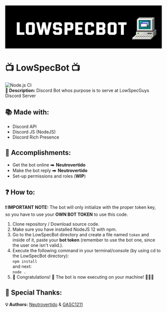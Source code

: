 ![](src/img/banner.png)
# 📺 LowSpecBot 📺
![Node.js CI](https://github.com/Neutrovertido/LowSpecBot/workflows/Node.js%20CI/badge.svg)  
**📖 Description:** Discord Bot whos purpose is to serve at LowSpecGuys Discord Server

## 📚 Made with:
* Discord API
* Discord JS (NodeJS)
* Discord Rich Presence

## 🏅 Accomplishments:
* Get the bot online ⮕ __Neutrovertido__
* Make the bot reply ⮕ __Neutrovertido__
* Set-up permissions and roles (__WIP__)

## ❓ How to:
__❗ IMPORTANT NOTE:__ The bot will only initialize with the proper token key, so you have to use your __OWN BOT TOKEN__ to use this code.
1. Clone repository / Download source code.
2. Make sure you have installed NodeJS 12 with npm.
3. Go to the LowSpecBot directory and create a file named `token` and inside of it, paste your __bot token__ (remember to use the bot one, since the user one isn't valid.).
3. Execute the following command in your terminal/console (by using cd to the LowSpecBot directory):  
`npm install`  
and next:  
`node .`
4. 🎉 Congratulations! 🎉 The bot is now executing on your machine! 👏👏👏

## 📣 Special Thanks:

**💡 Authors:** [Neutrovertido](https://github.com/Neutrovertido/) & [GASC1211](https://github.com/Gasc1211/)
